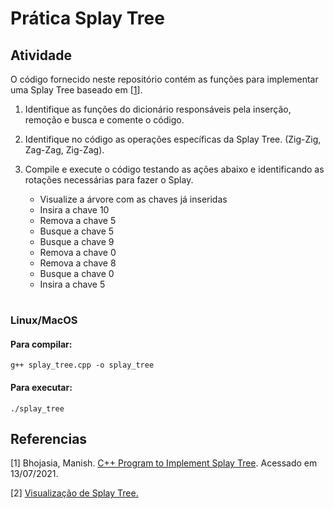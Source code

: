 # Prática Splay Tree

## Atividade

O código fornecido neste repositório contém as funções para implementar uma Splay Tree baseado em [[1](https://github.com/ufjf-barbara/pratica-splay-tree#referencias)].

1. Identifique as funções do dicionário responsáveis pela inserção, remoção e busca e comente o código.
2. Identifique no código as operações específicas da Splay Tree. (Zig-Zig, Zag-Zag, Zig-Zag).
3. Compile e execute o código testando as ações abaixo e identificando as rotações necessárias para fazer o Splay.

    - Visualize a árvore com as chaves já inseridas
    - Insira a chave 10
    - Remova a chave 5
    - Busque a chave 5
    - Busque a chave 9   
    - Remova a chave 0
    - Remova a chave 8
    - Busque a chave 0
    - Insira a chave 5
     
#     
### Linux/MacOS
#### Para compilar:

~~~
g++ splay_tree.cpp -o splay_tree
~~~
#### Para executar:

~~~
./splay_tree
~~~

## Referencias

[1] Bhojasia, Manish. [C++ Program to Implement Splay Tree](https://www.sanfoundry.com/cpp-program-implement-splay-tree/). Acessado em 13/07/2021.

[2] [Visualização de Splay Tree.](https://www.cs.usfca.edu/~galles/visualization/SplayTree.html)